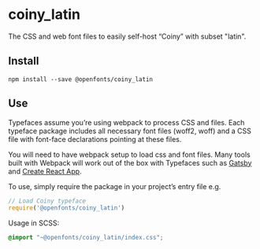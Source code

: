 
# coiny_latin

The CSS and web font files to easily self-host “Coiny” with subset "latin".

## Install

`npm install --save @openfonts/coiny_latin`

## Use

Typefaces assume you’re using webpack to process CSS and files. Each typeface
package includes all necessary font files (woff2, woff) and a CSS file with
font-face declarations pointing at these files.

You will need to have webpack setup to load css and font files. Many tools built
with Webpack will work out of the box with Typefaces such as [Gatsby](https://github.com/gatsbyjs/gatsby)
and [Create React App](https://github.com/facebookincubator/create-react-app).

To use, simply require the package in your project’s entry file e.g.

```javascript
// Load Coiny typeface
require('@openfonts/coiny_latin')
```

Usage in SCSS:
```scss
@import "~@openfonts/coiny_latin/index.css";
```
